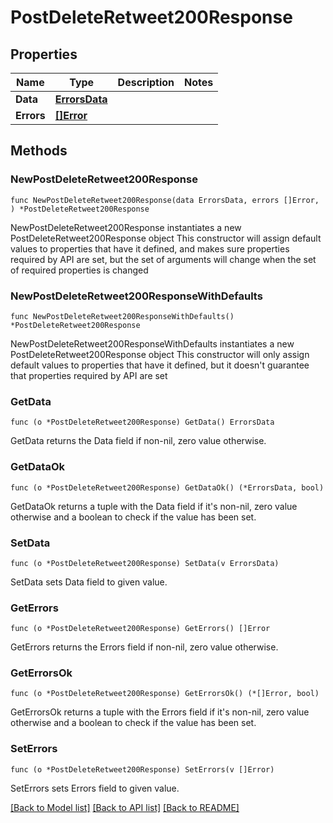 # PostDeleteRetweet200Response

## Properties

Name | Type | Description | Notes
------------ | ------------- | ------------- | -------------
**Data** | [**ErrorsData**](ErrorsData.md) |  | 
**Errors** | [**[]Error**](Error.md) |  | 

## Methods

### NewPostDeleteRetweet200Response

`func NewPostDeleteRetweet200Response(data ErrorsData, errors []Error, ) *PostDeleteRetweet200Response`

NewPostDeleteRetweet200Response instantiates a new PostDeleteRetweet200Response object
This constructor will assign default values to properties that have it defined,
and makes sure properties required by API are set, but the set of arguments
will change when the set of required properties is changed

### NewPostDeleteRetweet200ResponseWithDefaults

`func NewPostDeleteRetweet200ResponseWithDefaults() *PostDeleteRetweet200Response`

NewPostDeleteRetweet200ResponseWithDefaults instantiates a new PostDeleteRetweet200Response object
This constructor will only assign default values to properties that have it defined,
but it doesn't guarantee that properties required by API are set

### GetData

`func (o *PostDeleteRetweet200Response) GetData() ErrorsData`

GetData returns the Data field if non-nil, zero value otherwise.

### GetDataOk

`func (o *PostDeleteRetweet200Response) GetDataOk() (*ErrorsData, bool)`

GetDataOk returns a tuple with the Data field if it's non-nil, zero value otherwise
and a boolean to check if the value has been set.

### SetData

`func (o *PostDeleteRetweet200Response) SetData(v ErrorsData)`

SetData sets Data field to given value.


### GetErrors

`func (o *PostDeleteRetweet200Response) GetErrors() []Error`

GetErrors returns the Errors field if non-nil, zero value otherwise.

### GetErrorsOk

`func (o *PostDeleteRetweet200Response) GetErrorsOk() (*[]Error, bool)`

GetErrorsOk returns a tuple with the Errors field if it's non-nil, zero value otherwise
and a boolean to check if the value has been set.

### SetErrors

`func (o *PostDeleteRetweet200Response) SetErrors(v []Error)`

SetErrors sets Errors field to given value.



[[Back to Model list]](../README.md#documentation-for-models) [[Back to API list]](../README.md#documentation-for-api-endpoints) [[Back to README]](../README.md)



